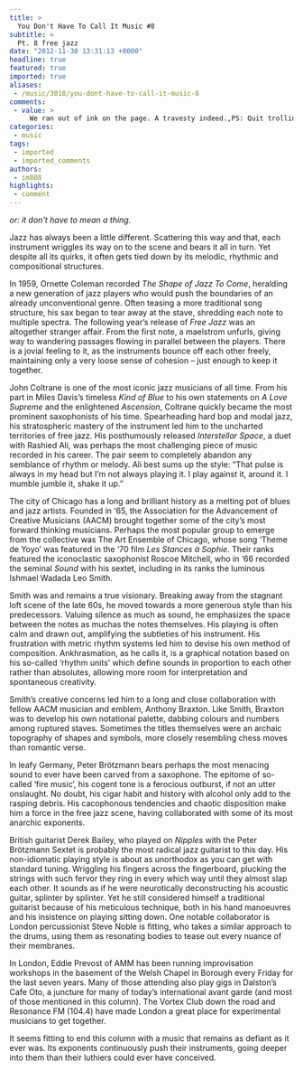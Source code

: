 ```yaml
---
title: >
  You Don't Have To Call It Music #8
subtitle: >
  Pt. 8 free jazz
date: "2012-11-30 13:31:13 +0000"
headline: true
featured: true
imported: true
aliases:
 - /music/3018/you-dont-have-to-call-it-music-8
comments:
 - value: >
     We ran out of ink on the page. A travesty indeed.,PS: Quit trolling Jojo!,How can you not mention seminal works by the likes of Cecil Taylor and the huge contribution (not to mention the influence on Coltrane) made by Albert Ayler? Absolutely shocking. A travesty. ,And Roscoe Mitchell doesn't even play trumpet! Who the hell writes this stuff?!,"Against Joyce" issue has been widely dissescud especially in Sept 05 when she played the role of "Snow White". Not only her outlook, though after "burn fat", her "inch inch gong", her so-called "blue blood/star 2nd generation" are those factors leading to public "unlikeness".Even she's talented, coz the public (youngsters) are jealous of her born support &amp; chances from many stars/her Mom's friends, she won't be popular among these youngsters.Too bad, she's not lucky as 謝檸檬, 房祖名 ...
categories:
 - music
tags:
 - imported
 - imported_comments
authors:
 - im808
highlights:
 - comment
---
```


_or: it don't have to mean a thing._

Jazz has always been a little different. Scattering this way and that, each instrument wriggles its way on to the scene and bears it all in turn. Yet despite all its quirks, it often gets tied down by its melodic, rhythmic and compositional structures.

In 1959, Ornette Coleman recorded _The Shape of Jazz To Come_, heralding a new generation of jazz players who would push the boundaries of an already unconventional genre. Often teasing a more traditional song structure, his sax began to tear away at the stave, shredding each note to multiple spectra. The following year’s release of _Free Jazz_ was an altogether stranger affair. From the first note, a maelstrom unfurls, giving way to wandering passages flowing in parallel between the players. There is a jovial feeling to it, as the instruments bounce off each other freely, maintaining only a very loose sense of cohesion – just enough to keep it together.

John Coltrane is one of the most iconic jazz musicians of all time. From his part in Miles Davis’s timeless _Kind of Blue_ to his own statements on _A Love Supreme_ and the enlightened _Ascension_, Coltrane quickly became the most prominent saxophonists of his time. Spearheading hard bop and modal jazz, his stratospheric mastery of the instrument led him to the uncharted territories of free jazz. His posthumously released _Interstellar Space_, a duet with Rashied Ali, was perhaps the most challenging piece of music recorded in his career. The pair seem to completely abandon any semblance of rhythm or melody. Ali best sums up the style: “That pulse is always in my head but I’m not always playing it. I play against it, around it. I mumble jumble it, shake it up.”

The city of Chicago has a long and brilliant history as a melting pot of blues and jazz artists. Founded in ‘65, the Association for the Advancement of Creative Musicians (AACM) brought together some of the city’s most forward thinking musicians. Perhaps the most popular group to emerge from the collective was The Art Ensemble of Chicago, whose song ‘Theme de Yoyo’ was featured in the ‘70 film _Les Stances à Sophie_. Their ranks featured the iconoclastic saxophonist Roscoe Mitchell, who in ‘66 recorded the seminal _Sound_ with his sextet, including in its ranks the luminous Ishmael Wadada Leo Smith.

Smith was and remains a true visionary. Breaking away from the stagnant loft scene of the late 60s, he moved towards a more generous style than his predecessors. Valuing silence as much as sound, he emphasizes the space between the notes as muchas the notes themselves. His playing is often calm and drawn out, amplifying the subtleties of his instrument. His frustration with metric rhythm systems led him to devise his own method of composition. Ankhrasmation, as he calls it, is a graphical notation based on his so-called ‘rhythm units’ which define sounds in proportion to each other rather than absolutes, allowing more room for interpretation and spontaneous creativity.

Smith’s creative concerns led him to a long and close collaboration with fellow AACM musician and emblem, Anthony Braxton. Like Smith, Braxton was to develop his own notational palette, dabbing colours and numbers among ruptured staves. Sometimes the titles themselves were an archaic topography of shapes and symbols, more closely resembling chess moves than romantic verse.

In leafy Germany, Peter Brötzmann bears perhaps the most menacing sound to ever have been carved from a saxophone. The epitome of so-called ‘fire music’, his cogent tone is a ferocious outburst, if not an utter onslaught. No doubt, his cigar habit and history with alcohol only add to the rasping debris. His cacophonous tendencies and chaotic disposition make him a force in the free jazz scene, having collaborated with some of its most anarchic exponents.

British guitarist Derek Bailey, who played on _Nipples_ with the Peter Brötzmann Sextet is probably the most radical jazz guitarist to this day. His non-idiomatic playing style is about as unorthodox as you can get with standard tuning. Wriggling his fingers across the fingerboard, plucking the strings with such fervor they ring in every which way until they almost slap each other. It sounds as if he were neurotically deconstructing his acoustic guitar, splinter by splinter. Yet he still considered himself a traditional guitarist because of his meticulous technique, both in his hand manoeuvres and his insistence on playing sitting down. One notable collaborator is London percussionist Steve Noble is fitting, who takes a similar approach to the drums, using them as resonating bodies to tease out every nuance of their membranes.

In London, Eddie Prevost of AMM has been running improvisation workshops in the basement of the Welsh Chapel in Borough every Friday for the last seven years. Many of those attending also play gigs in Dalston’s Cafe Oto, a juncture for many of today’s international avant garde (and most of those mentioned in this column). The Vortex Club down the road and Resonance FM (104.4) have made London a great place for experimental musicians to get together.

It seems fitting to end this column with a music that remains as defiant as it ever was. Its exponents continuously push their instruments, going deeper into them than their luthiers could ever have conceived.
